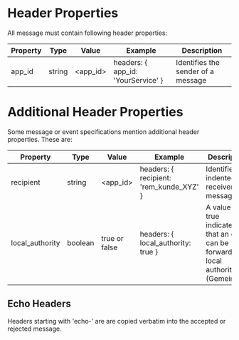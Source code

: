 # Header Properties
All message must contain following header properties:

Property | Type | Value | Example | Description
---|---|---|---|---
app_id | string | \<app_id> | headers: { app_id: 'YourService' }  | Identifies the sender of a message 

# Additional Header Properties
Some message or event specifications mention additional header properties. These are:

Property | Type | Value | Example | Description
---|---|---|---|---
recipient | string | <app_id> | headers: { recipient: 'rem_kunde_XYZ' } | Identifies the indented receiver of a message
local_authority | boolean | true or false | headers: { local_authority: true }  | A value of true indicates that an event can be forwarded to local authorities (Gemeinden)

## Echo Headers
Headers starting with 'echo-' are are copied verbatim into the accepted or rejected message.
